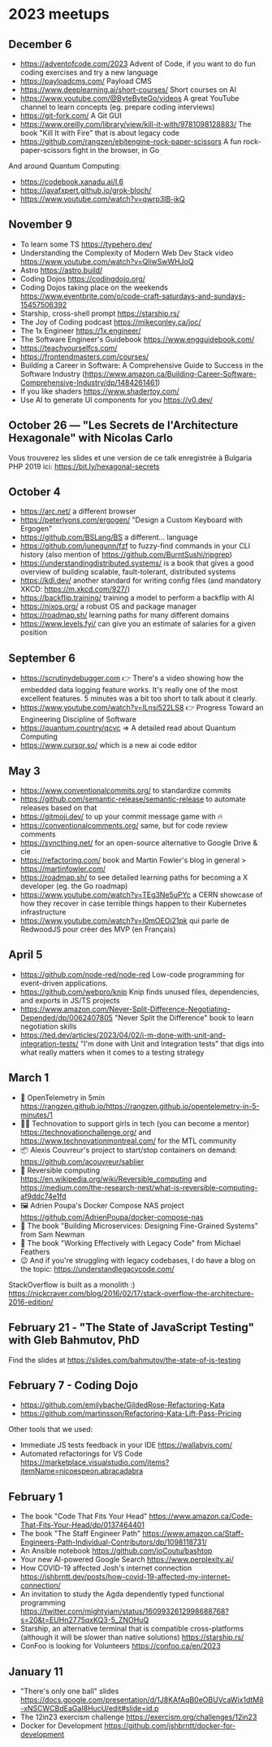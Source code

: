 # 2023 meetups

## December 6

- https://adventofcode.com/2023 Advent of Code, if you want to do fun coding exercises and try a new language
- https://payloadcms.com/ Payload CMS
- https://www.deeplearning.ai/short-courses/ Short courses on AI
- https://www.youtube.com/@ByteByteGo/videos A great YouTube channel to learn concepts (eg. prepare coding interviews)
- https://git-fork.com/ A Git GUI
- https://www.oreilly.com/library/view/kill-it-with/9781098128883/ The book "Kill It with Fire" that is about legacy code
- https://github.com/rangzen/ebitengine-rock-paper-scissors A fun rock-paper-scissors fight in the browser, in Go

And around Quantum Computing:
- https://codebook.xanadu.ai/I.6
- https://javafxpert.github.io/grok-bloch/
- https://www.youtube.com/watch?v=qwrp3lB-jkQ

## November 9

- To learn some TS https://typehero.dev/
- Understanding the Complexity of Modern Web Dev Stack video https://www.youtube.com/watch?v=QliwSwWHJoQ
- Astro https://astro.build/
- Coding Dojos https://codingdojo.org/
- Coding Dojos taking place on the weekends https://www.eventbrite.com/o/code-craft-saturdays-and-sundays-15457506392
- Starship, cross-shell prompt https://starship.rs/
- The Joy of Coding podcast https://mikeconley.ca/joc/
- The 1x Engineer https://1x.engineer/
- The Software Engineer's Guidebook https://www.engguidebook.com/
- https://teachyourselfcs.com/
- https://frontendmasters.com/courses/
- Building a Career in Software: A Comprehensive Guide to Success in the Software Industry (https://www.amazon.ca/Building-Career-Software-Comprehensive-Industry/dp/1484261461)
- If you like shaders https://www.shadertoy.com/
- Use AI to generate UI components for you https://v0.dev/

## October 26 — "Les Secrets de l'Architecture Hexagonale" with Nicolas Carlo

Vous trouverez les slides et une version de ce talk enregistrée à Bulgaria PHP 2019 ici: https://bit.ly/hexagonal-secrets

## October 4

- https://arc.net/ a different browser
- https://peterlyons.com/ergogen/ "Design a Custom Keyboard with Ergogen"
- https://github.com/BSLang/BS a different… language
- https://github.com/junegunn/fzf to fuzzy-find commands in your CLI history (also mention of https://github.com/BurntSushi/ripgrep)
- https://understandingdistributed.systems/ is a book that gives a good overview of building scalable, fault-tolerant, distributed systems
- https://kdl.dev/ another standard for writing config files (and mandatory XKCD: https://m.xkcd.com/927/)
- https://backflip.training/ training a model to perform a backflip with AI
- https://nixos.org/ a robust OS and package manager
- https://roadmap.sh/ learning paths for many different domains
- https://www.levels.fyi/ can give you an estimate of salaries for a given position

## September 6

- https://scrutinydebugger.com 👉 There's a video showing how the embedded data logging feature works. It's really one of the most excellent features. 5 minutes was a bit too short to talk about it clearly.
- https://www.youtube.com/watch?v=lLnsi522LS8 👉 Progress Toward an Engineering Discipline of Software
- https://quantum.country/qcvc => A detailed read about Quantum Computing
- https://www.cursor.so/ which is a new ai code editor

## May 3

- https://www.conventionalcommits.org/ to standardize commits
- https://github.com/semantic-release/semantic-release to automate releases based on that
- https://gitmoji.dev/ to up your commit message game with 🔥
- https://conventionalcomments.org/ same, but for code review comments
- https://syncthing.net/ for an open-source alternative to Google Drive & cie
- https://refactoring.com/ book and Martin Fowler's blog in general > https://martinfowler.com/
- https://roadmap.sh/ to see detailed learning paths for becoming a X developer (eg. the Go roadmap)
- https://www.youtube.com/watch?v=TEg3Ne5uPYc a CERN showcase of how they recover in case terrible things happen to their Kubernetes infrastructure
- https://www.youtube.com/watch?v=l0mOEOi21pk qui parle de RedwoodJS pour créer des MVP (en Français)

## April 5

- https://github.com/node-red/node-red Low-code programming for event-driven applications.
- https://github.com/webpro/knip Knip finds unused files, dependencies, and exports in JS/TS projects
- https://www.amazon.com/Never-Split-Difference-Negotiating-Depended/dp/0062407805 "Never Split the Difference" book to learn negotiation skills
- https://ted.dev/articles/2023/04/02/i-m-done-with-unit-and-integration-tests/ "I'm done with Unit and Integration tests" that digs into what really matters when it comes to a testing strategy

## March 1

- 🔭 OpenTelemetry in 5min https://rangzen.github.io/https://rangzen.github.io/opentelemetry-in-5-minutes/1
- 👩‍💻 Technovation to support girls in tech (you can become a mentor) https://technovationchallenge.org/ and https://www.technovationmontreal.com/ for the MTL community
- 📦 Alexis Couvreur's project to start/stop containers on demand: https://github.com/acouvreur/sablier
- 🔋 Reversible computing https://en.wikipedia.org/wiki/Reversible_computing and https://medium.com/the-research-nest/what-is-reversible-computing-af9ddc74e1fd
- 🖼️ Adrien Poupa's Docker Compose NAS project https://github.com/AdrienPoupa/docker-compose-nas
- 📙 The book "Building Microservices: Designing Fine-Grained Systems" from Sam Newman
- 📕 The book "Working Effectively with Legacy Code" from Michael Feathers
- 😉 And if you're struggling with legacy codebases, I do have a blog on the topic: https://understandlegacycode.com/

StackOverflow is built as a monolith :) https://nickcraver.com/blog/2016/02/17/stack-overflow-the-architecture-2016-edition/

## February 21 - "The State of JavaScript Testing" with Gleb Bahmutov, PhD

Find the slides at https://slides.com/bahmutov/the-state-of-js-testing

## February 7 - Coding Dojo

- https://github.com/emilybache/GildedRose-Refactoring-Kata
- https://github.com/martinsson/Refactoring-Kata-Lift-Pass-Pricing

Other tools that we used:
- Immediate JS tests feedback in your IDE https://wallabyjs.com/
- Automated refactorings for VS Code https://marketplace.visualstudio.com/items?itemName=nicoespeon.abracadabra

## February 1

- The book "Code That Fits Your Head" https://www.amazon.ca/Code-That-Fits-Your-Head/dp/0137464401
- The book "The Staff Engineer Path" https://www.amazon.ca/Staff-Engineers-Path-Individual-Contributors/dp/1098118731/
- An Ansible notebook https://github.com/joCoutu/bashtop
- Your new AI-powered Google Search https://www.perplexity.ai/
- How COVID-19 affected Josh's internet connection https://jshbrntt.dev/posts/how-covid-19-affected-my-internet-connection/
- An invitation to study the Agda dependently typed functional programming https://twitter.com/mightyiam/status/1609932612998688768?s=20&t=EUHn2775qxKQ3-5_ZNOHuQ
- Starship, an alternative terminal that is compatible cross-platforms (although it will be slower than native solutions) https://starship.rs/
- ConFoo is looking for Volunteers https://confoo.ca/en/2023

## January 11

- "There's only one ball" slides https://docs.google.com/presentation/d/1J8KAfAqB0eOBUVcaWjx1dtM8-xNSCWCBdEaGaI8HucU/edit#slide=id.p
- The 12in23 exercism challenge https://exercism.org/challenges/12in23
- Docker for Development https://github.com/jshbrntt/docker-for-development
